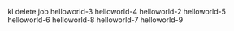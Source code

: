 kl delete job helloworld-3 helloworld-4 helloworld-2 helloworld-5 helloworld-6 helloworld-8 helloworld-7 helloworld-9
